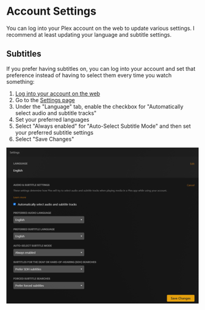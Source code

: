 # Account Settings
You can log into your Plex account on the web to update various settings. I recommend at least updating your language and subtitle settings.

## Subtitles
If you prefer having subtitles on, you can log into your account and set that preference instead of having to select them every time you watch something:

  1. [Log into your account on the web](https://app.plex.tv/desktop/#!/login)
  2. Go to the [Settings page](https://app.plex.tv/desktop/#!/settings/account)
  2. Under the "Language" tab, enable the checkbox for "Automatically select audio and subtitle tracks"
  3. Set your preferred languages
  4. Select "Always enabled" for "Auto-Select Subtitle Mode" and then set your preferred subtitle settings
  5. Select "Save Changes"

![Subtitle settings: English, Always enabled, Prefer SDH and Prefer Forced](/assets/subtitle-settings.png)
